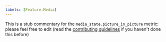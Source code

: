 ```yaml
---
labels: [Feature:Media]
---
```


This is a stub commentary for the `media_state.picture_in_picture` metric: please feel free to edit (read the
[contributing guidelines](https://github.com/mozilla/glean-annotations/blob/main/CONTRIBUTING.md)
if you haven't done this before)
